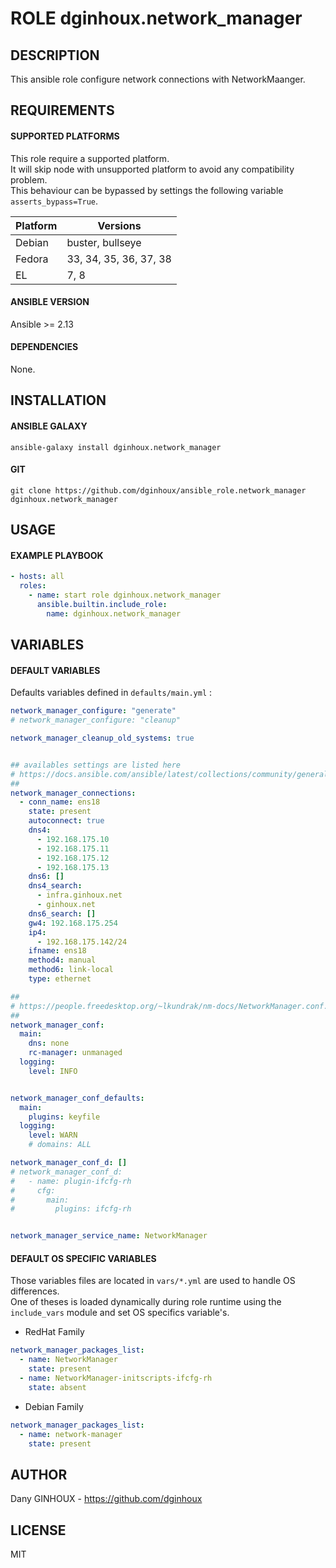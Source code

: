 # ROLE dginhoux.network_manager



## DESCRIPTION

This ansible role configure network connections with NetworkMaanger.



## REQUIREMENTS

#### SUPPORTED PLATFORMS

This role require a supported platform.<br />
It will skip node with unsupported platform to avoid any compatibility problem.<br />
This behaviour can be bypassed by settings the following variable `asserts_bypass=True`.

| Platform | Versions |
|----------|----------|
| Debian | buster, bullseye |
| Fedora | 33, 34, 35, 36, 37, 38 |
| EL | 7, 8 |

#### ANSIBLE VERSION

Ansible >= 2.13

#### DEPENDENCIES

None.



## INSTALLATION

#### ANSIBLE GALAXY

```shell
ansible-galaxy install dginhoux.network_manager
```
#### GIT

```shell
git clone https://github.com/dginhoux/ansible_role.network_manager dginhoux.network_manager
```


## USAGE

#### EXAMPLE PLAYBOOK

```yaml
- hosts: all
  roles:
    - name: start role dginhoux.network_manager
      ansible.builtin.include_role:
        name: dginhoux.network_manager
```


## VARIABLES

#### DEFAULT VARIABLES

Defaults variables defined in `defaults/main.yml` : 

```yaml
network_manager_configure: "generate"
# network_manager_configure: "cleanup"

network_manager_cleanup_old_systems: true


## availables settings are listed here
# https://docs.ansible.com/ansible/latest/collections/community/general/nmcli_module.html
##
network_manager_connections:
  - conn_name: ens18
    state: present
    autoconnect: true
    dns4:
      - 192.168.175.10
      - 192.168.175.11
      - 192.168.175.12
      - 192.168.175.13
    dns6: []
    dns4_search:
      - infra.ginhoux.net
      - ginhoux.net
    dns6_search: []
    gw4: 192.168.175.254
    ip4:
      - 192.168.175.142/24
    ifname: ens18
    method4: manual
    method6: link-local
    type: ethernet

##
# https://people.freedesktop.org/~lkundrak/nm-docs/NetworkManager.conf.html
##
network_manager_conf:
  main:
    dns: none
    rc-manager: unmanaged
  logging:
    level: INFO


network_manager_conf_defaults:
  main:
    plugins: keyfile
  logging:
    level: WARN
    # domains: ALL

network_manager_conf_d: []
# network_manager_conf_d:
#   - name: plugin-ifcfg-rh
#     cfg:
#       main:
#         plugins: ifcfg-rh


network_manager_service_name: NetworkManager
```

#### DEFAULT OS SPECIFIC VARIABLES

Those variables files are located in `vars/*.yml` are used to handle OS differences.<br />
One of theses is loaded dynamically during role runtime using the `include_vars` module and set OS specifics variable's.

* RedHat Family 

```yaml
network_manager_packages_list:
  - name: NetworkManager
    state: present
  - name: NetworkManager-initscripts-ifcfg-rh
    state: absent
```

* Debian Family 

```yaml
network_manager_packages_list:
  - name: network-manager
    state: present
```


## AUTHOR

Dany GINHOUX - https://github.com/dginhoux



## LICENSE

MIT
